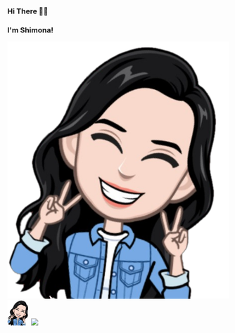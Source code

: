 
### Hi There 👋🏻 
### I'm Shimona!

![GitHub Logo](me.png)
<img src="me.png" width="50">
<img src="https://media.giphy.com/media/JRsQiAN79bPWUv43Ko/giphy.gif" width="50">
